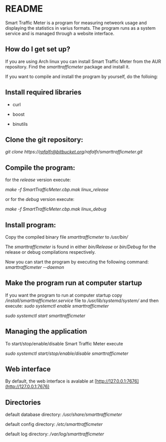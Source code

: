 # README #

Smart Traffic Meter is a program for measuring netweork usage and displaying the statistics in varius formats. The program runs as a system service and is managed through a website interface.

## How do I get set up? ##

If you are using Arch linux you can install Smart Traffic Meter from the AUR repository. Find the *smarttrafficmeter* package and install it.

If you want to compile and install the program by yourself, do the folloing:

## Install required libraries
* curl
+ boost
- binutils

## Clone the git repository:
*git clone https://rafalfr@bitbucket.org/rafalfr/smarttrafficmeter.git*

## Compile the program:

for the *release* version execute:

*make -f SmartTrafficMeter.cbp.mak linux_release*

or for the *debug* version execute:

*make -f SmartTrafficMeter.cbp.mak linux_debug*

## Install program:

Copy the compiled binary file *smarttrafficmeter* to */usr/bin/*

The *smarttrafficmeter* is found in either *bin/Release* or *bin/Debug* for the release or debug compilations respectively.

Now you can start the program by executing the following command:
*smarttrafficmeter --daemon*

## Make the program run at computer startup

If you want the program to run at computer startup copy
*/install/smarttrafficmeter.service* file to */usr/lib/systemd/system/*
and then execute:
*sudo systemctl enable smarttrafficmeter*

*sudo systemctl start smarttrafficmeter*

## Managing the application
To start/stop/enable/disable Smart Traffic Meter execute

*sudo systemctl start/stop/enable/disable smarttrafficmeter*

## Web interface
By default, the web interface is avalable at [http://127.0.0.1:7676](http://127.0.0.1:7676)

## Directories
default database directory: */usr/share/smarttrafficmeter*

default config directory: */etc/smarttrafficmeter*

default log directory: */var/log/smarttrafficmeter*

